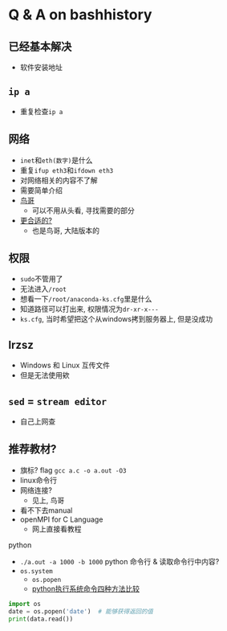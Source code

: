 # Q & A on bashhistory

## 已经基本解决
- 软件安装地址

## `ip a`
- 重复检查`ip a`

## 网络
- `inet`和`eth(数字)`是什么
- 重复`ifup eth3`和`ifdown eth3`
- 对网络相关的内容不了解
- 需要简单介绍
- [鸟哥](http://linux.vbird.org/)
    - 可以不用从头看, 寻找需要的部分
- [更合适的?](http://cn.linux.vbird.org/)
    - 也是鸟哥, 大陆版本的

## 权限
- `sudo`不管用了
- 无法进入`/root`
- 想看一下`/root/anaconda-ks.cfg`里是什么
- 知道路径可以打出来, 权限情况为`dr-xr-x---`
- `ks.cfg`, 当时希望把这个从windows拷到服务器上, 但是没成功

## lrzsz
- Windows 和 Linux 互传文件
- 但是无法使用欸

## `sed` = `stream editor`
- 自己上网查

## 推荐教材?
- 旗标? flag `gcc a.c -o a.out -O3`
- linux命令行
- 网络连接?
    - 见上, 鸟哥
- 看不下去manual
- openMPI for C Language
    - 网上直接看教程

python
- `./a.out -a 1000 -b 1000`
python 命令行 & 读取命令行中内容?
- `os.system`
    - `os.popen`
    - [python执行系统命令四种方法比较](https://blog.csdn.net/luckytanggu/article/details/51793218)

```Python
import os
date = os.popen('date')  # 能够获得返回的值
print(data.read())
```





